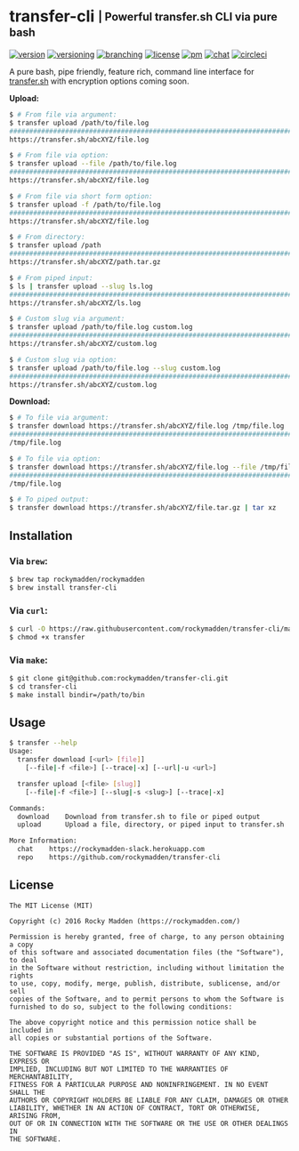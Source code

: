 # transfer-cli <sub><sup>| Powerful transfer.sh CLI via pure bash</sup></sub>
[![version](http://img.shields.io/badge/version-v0.0.0-blue.svg)](https://github.com/rockymadden/transfer-cli/releases)
[![versioning](http://img.shields.io/badge/versioning-semver-blue.svg)](http://semver.org/)
[![branching](http://img.shields.io/badge/branching-github%20flow-blue.svg)](https://guides.github.com/introduction/flow/)
[![license](http://img.shields.io/badge/license-mit-blue.svg)](https://opensource.org/licenses/MIT)
[![pm](http://img.shields.io/badge/pm-zenhub-blue.svg)](https://www.zenhub.io/)
[![chat](http://img.shields.io/badge/chat-slack-blue.svg)](https://rockymadden-slack.herokuapp.com/)
[![circleci](https://circleci.com/gh/rockymadden/transfer-cli.svg?style=shield)](https://circleci.com/gh/rockymadden/transfer-cli)

A pure bash, pipe friendly, feature rich, command line interface for
[transfer.sh](https://transfer.sh) with encryption options coming soon.

__Upload:__

```bash
$ # From file via argument:
$ transfer upload /path/to/file.log
######################################################################## 100.0%
https://transfer.sh/abcXYZ/file.log

$ # From file via option:
$ transfer upload --file /path/to/file.log
######################################################################## 100.0%
https://transfer.sh/abcXYZ/file.log

$ # From file via short form option:
$ transfer upload -f /path/to/file.log
######################################################################## 100.0%
https://transfer.sh/abcXYZ/file.log

$ # From directory:
$ transfer upload /path
######################################################################## 100.0%
https://transfer.sh/abcXYZ/path.tar.gz

$ # From piped input:
$ ls | transfer upload --slug ls.log
######################################################################## 100.0%
https://transfer.sh/abcXYZ/ls.log

$ # Custom slug via argument:
$ transfer upload /path/to/file.log custom.log
######################################################################## 100.0%
https://transfer.sh/abcXYZ/custom.log

$ # Custom slug via option:
$ transfer upload /path/to/file.log --slug custom.log
######################################################################## 100.0%
https://transfer.sh/abcXYZ/custom.log
```

__Download:__

```bash
$ # To file via argument:
$ transfer download https://transfer.sh/abcXYZ/file.log /tmp/file.log
######################################################################## 100.0%
/tmp/file.log

$ # To file via option:
$ transfer download https://transfer.sh/abcXYZ/file.log --file /tmp/file.log
######################################################################## 100.0%
/tmp/file.log

$ # To piped output:
$ transfer download https://transfer.sh/abcXYZ/file.tar.gz | tar xz
```

## Installation

### Via `brew`:

```bash
$ brew tap rockymadden/rockymadden
$ brew install transfer-cli
```

### Via `curl`:

```bash
$ curl -O https://raw.githubusercontent.com/rockymadden/transfer-cli/master/src/transfer
$ chmod +x transfer
```

### Via `make`:

```bash
$ git clone git@github.com:rockymadden/transfer-cli.git
$ cd transfer-cli
$ make install bindir=/path/to/bin
```

## Usage
```bash
$ transfer --help
Usage:
  transfer download [<url> [file]]
    [--file|-f <file>] [--trace|-x] [--url|-u <url>]

  transfer upload [<file> [slug]]
    [--file|-f <file>] [--slug|-s <slug>] [--trace|-x]

Commands:
  download    Download from transfer.sh to file or piped output
  upload      Upload a file, directory, or piped input to transfer.sh

More Information:
  chat    https://rockymadden-slack.herokuapp.com
  repo    https://github.com/rockymadden/transfer-cli
```

## License
```
The MIT License (MIT)

Copyright (c) 2016 Rocky Madden (https://rockymadden.com/)

Permission is hereby granted, free of charge, to any person obtaining a copy
of this software and associated documentation files (the "Software"), to deal
in the Software without restriction, including without limitation the rights
to use, copy, modify, merge, publish, distribute, sublicense, and/or sell
copies of the Software, and to permit persons to whom the Software is
furnished to do so, subject to the following conditions:

The above copyright notice and this permission notice shall be included in
all copies or substantial portions of the Software.

THE SOFTWARE IS PROVIDED "AS IS", WITHOUT WARRANTY OF ANY KIND, EXPRESS OR
IMPLIED, INCLUDING BUT NOT LIMITED TO THE WARRANTIES OF MERCHANTABILITY,
FITNESS FOR A PARTICULAR PURPOSE AND NONINFRINGEMENT. IN NO EVENT SHALL THE
AUTHORS OR COPYRIGHT HOLDERS BE LIABLE FOR ANY CLAIM, DAMAGES OR OTHER
LIABILITY, WHETHER IN AN ACTION OF CONTRACT, TORT OR OTHERWISE, ARISING FROM,
OUT OF OR IN CONNECTION WITH THE SOFTWARE OR THE USE OR OTHER DEALINGS IN
THE SOFTWARE.
```
